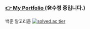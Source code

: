 <!--<h3> 👋Hi there </h3>-->      


### <a href="https://devjsy0897.github.io/devjsy0897/main" target="_blanc">👉 My Portfolio </a>(🛠수정 중입니다.)
<!--
### 👇First Team Project 'BestPriceMarket'.
> <a href="https://github.com/sowon-dev/bestPriceMarket">Github link</a>

### 👇First Android Application! Calculation.      
> <a href="https://github.com/devjsy0897/Cal">1. Github link</a>      
> <a href="https://play.google.com/store/apps/details?id=com.jsy.cal&hl=ko">2. Google Play Store link</a>
-->
백준 알고리즘
[![solved.ac tier](http://mazassumnida.wtf/api/generate_badge?boj=devjsy0897)](https://solved.ac/devjsy0897)     
<!-- 
![Anurag's GitHub stats](https://github-readme-stats.vercel.app/api?username=devjsy0897&theme=dark&show_icons=true)

https://github.com/uyu423/resume-nextjs 참고하기
-->
